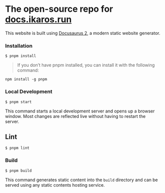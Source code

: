 # The open-source repo for [docs.ikaros.run](https://docs.ikaros.run)

This website is built using [Docusaurus 2](https://docusaurus.io/), a modern static website generator.

### Installation

```
$ pnpm install
```

> If you don’t have pnpm installed, you can install it with the following command:

```
npm install -g pnpm
```

### Local Development

```
$ pnpm start
```

This command starts a local development server and opens up a browser window. Most changes are reflected live without having to restart the server.

## Lint

```
$ pnpm lint
```

### Build

```
$ pnpm build
```

This command generates static content into the `build` directory and can be served using any static contents hosting service.


